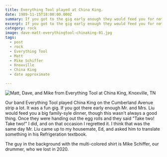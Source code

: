 ```yaml
---
title: Everything Tool played at China King.
date: 1989-11-15T18:00:00.000Z
summary: If you got to the gig early enough they would feed you for nothing.
excerpt: If you got to the gig early enough they would feed you for nothing.
category: rock
image: dave-matt-everythingtool-chinaking-01.jpg
tags:
  - post
  - rock
  - Everything Tool
  - Matt
  - Mike Schiffer
  - Knoxville
  - China King
  - date approximate

---
```


![Matt, Dave, and Mike from Everything Tool at China King, Knoxville, TN](/static/img/rock/dave-matt-everythingtool-chinaking-01.jpg "Matt, Dave, and Mike from Everything Tool at China King, Knoxville, TN")

Our band Everything Tool played China King on the Cumberland Avenue strip a lot. It was a fun gig. If you got there early enough Mr. and Mrs. Liu would feed you a big family-syle dinner, though this wasn't always a good thing. Once they were handing out the egg rolls and they said "Take two! Take two!" I did, and on that occasion I regretted it. I think that was the same day Mr. Liu came up to my housemate, Ed, and asked him to translate something in his Refrigeration textbook.

The guy in the background with the multi-colored shirt is Mike Schiffer, our drummer, who we lost in 2020.
